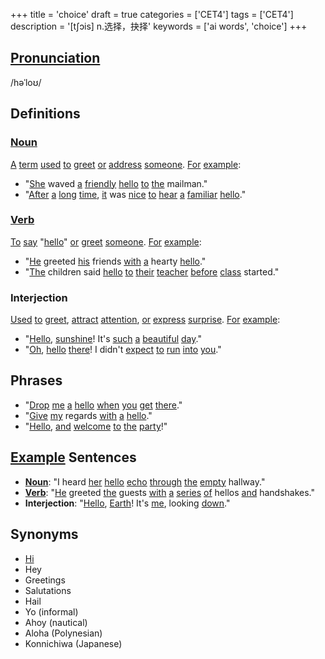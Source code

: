 +++
title = 'choice'
draft = true
categories = ['CET4']
tags = ['CET4']
description = '[t∫ɔis] n.选择，抉择'
keywords = ['ai words', 'choice']
+++

## [Pronunciation](/post/pronunciation/)
/həˈloʊ/

## Definitions
### [Noun](/post/noun/)
[A](/post/a/) [term](/post/term/) [used](/post/used/) [to](/post/to/) [greet](/post/greet/) [or](/post/or/) [address](/post/address/) [someone](/post/someone/). [For](/post/for/) [example](/post/example/):
- "[She](/post/she/) waved [a](/post/a/) [friendly](/post/friendly/) [hello](/post/hello/) [to](/post/to/) [the](/post/the/) mailman."
- "[After](/post/after/) [a](/post/a/) [long](/post/long/) [time](/post/time/), [it](/post/it/) was [nice](/post/nice/) [to](/post/to/) [hear](/post/hear/) [a](/post/a/) [familiar](/post/familiar/) [hello](/post/hello/)."

### [Verb](/post/verb/)
[To](/post/to/) [say](/post/say/) "[hello](/post/hello/)" [or](/post/or/) [greet](/post/greet/) [someone](/post/someone/). [For](/post/for/) [example](/post/example/):
- "[He](/post/he/) greeted [his](/post/his/) friends [with](/post/with/) [a](/post/a/) hearty [hello](/post/hello/)."
- "[The](/post/the/) children said [hello](/post/hello/) [to](/post/to/) [their](/post/their/) [teacher](/post/teacher/) [before](/post/before/) [class](/post/class/) started."

### Interjection
[Used](/post/used/) [to](/post/to/) [greet](/post/greet/), [attract](/post/attract/) [attention](/post/attention/), [or](/post/or/) [express](/post/express/) [surprise](/post/surprise/). [For](/post/for/) [example](/post/example/):
- "[Hello](/post/hello/), [sunshine](/post/sunshine/)! It's [such](/post/such/) [a](/post/a/) [beautiful](/post/beautiful/) [day](/post/day/)."
- "[Oh](/post/oh/), [hello](/post/hello/) [there](/post/there/)! I didn't [expect](/post/expect/) [to](/post/to/) [run](/post/run/) [into](/post/into/) [you](/post/you/)."

## Phrases
- "[Drop](/post/drop/) [me](/post/me/) [a](/post/a/) [hello](/post/hello/) [when](/post/when/) [you](/post/you/) [get](/post/get/) [there](/post/there/)."
- "[Give](/post/give/) [my](/post/my/) regards [with](/post/with/) [a](/post/a/) [hello](/post/hello/)."
- "[Hello](/post/hello/), [and](/post/and/) [welcome](/post/welcome/) [to](/post/to/) [the](/post/the/) [party](/post/party/)!"

## [Example](/post/example/) Sentences
- **[Noun](/post/noun/)**: "I heard [her](/post/her/) [hello](/post/hello/) [echo](/post/echo/) [through](/post/through/) [the](/post/the/) [empty](/post/empty/) hallway."
- **[Verb](/post/verb/)**: "[He](/post/he/) greeted [the](/post/the/) guests [with](/post/with/) [a](/post/a/) [series](/post/series/) [of](/post/of/) hellos [and](/post/and/) handshakes."
- **Interjection**: "[Hello](/post/hello/), [Earth](/post/earth/)! It's [me](/post/me/), looking [down](/post/down/)."

## Synonyms
- [Hi](/post/hi/)
- Hey
- Greetings
- Salutations
- Hail
- Yo (informal)
- Ahoy (nautical)
- Aloha (Polynesian)
- Konnichiwa (Japanese)
